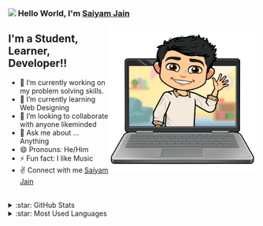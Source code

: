 ### <img src="https://github.com/TheDudeThatCode/TheDudeThatCode/blob/master/Assets/Hi.gif" width="25"> Hello World, I'm [Saiyam Jain]

 <img align="right" alt="img" src="https://github.com/saiyumm/saiyumm/blob/main/345.png" width="300" />


## I'm a Student, Learner, Developer!!

- 🔭 I’m currently working on my problem solving skills.
- 🌱 I’m currently learning Web Designing
- 👯 I’m looking to collaborate with anyone likeminded
- 💬 Ask me about ... Anything
- 😄 Pronouns: He/Him
- ⚡ Fun fact: I like Music
- :v: Connect with me <a href="https://www.linkedin.com/in/jainsaiyam1403/" target="_blank">Saiyam Jain</a>

<br />

<details>
  <summary>:star: GitHub Stats</summary>
  <img alt="Saiyam's GitHub Stats" src="https://github-readme-stats.vercel.app/api?username=saiyumm&show_icons=true&hide_border=true" />
</details>

<details>
  <summary>:star: Most Used Languages</summary>
  <img alt="Saiyam's GitHub Top Languages" src="https://github-readme-stats.vercel.app/api/top-langs/?username=saiyumm" />
</details>

[Saiyam Jain]: https://linkedin.com/in/jainsaiyam1403
[linkedin]: https://linkedin.com/in/jainsaiyam1403
